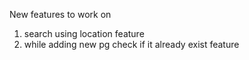 New features to work on
 1. search using location feature
 2. while adding new pg check if it already exist feature
 